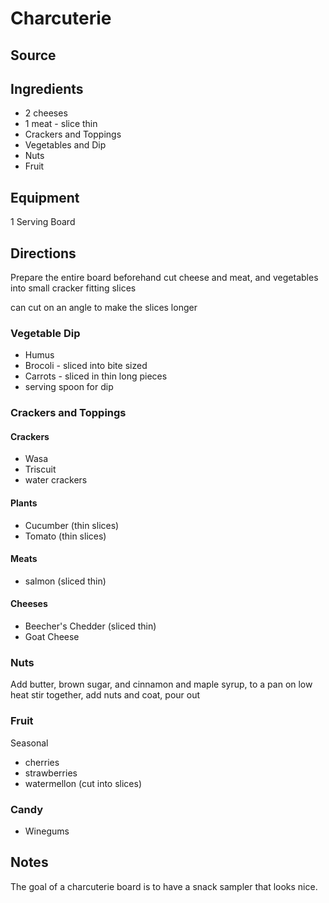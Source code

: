 ---
---

# Charcuterie

## Source

## Ingredients

- 2 cheeses
- 1 meat - slice thin
- Crackers and Toppings
- Vegetables and Dip
- Nuts
- Fruit

## Equipment

1 Serving Board

## Directions

Prepare the entire board beforehand
cut cheese and meat, and vegetables into small cracker fitting slices

can cut on an angle to make the slices longer



### Vegetable  Dip

- Humus
- Brocoli - sliced into bite sized 
- Carrots - sliced in thin long pieces
- serving spoon for dip


### Crackers and Toppings

#### Crackers

- Wasa
- Triscuit
- water crackers

#### Plants

- Cucumber (thin slices)
- Tomato (thin slices)

#### Meats

- salmon (sliced thin)

#### Cheeses

- Beecher's Chedder (sliced thin)
- Goat Cheese

### Nuts

Add butter, brown sugar, and cinnamon and maple syrup, to a pan on low heat stir together, add nuts and coat, pour out

### Fruit

Seasonal

- cherries
- strawberries
- watermellon (cut into slices)

### Candy

- Winegums

## Notes

The goal of a charcuterie board is to have a snack sampler that looks nice.